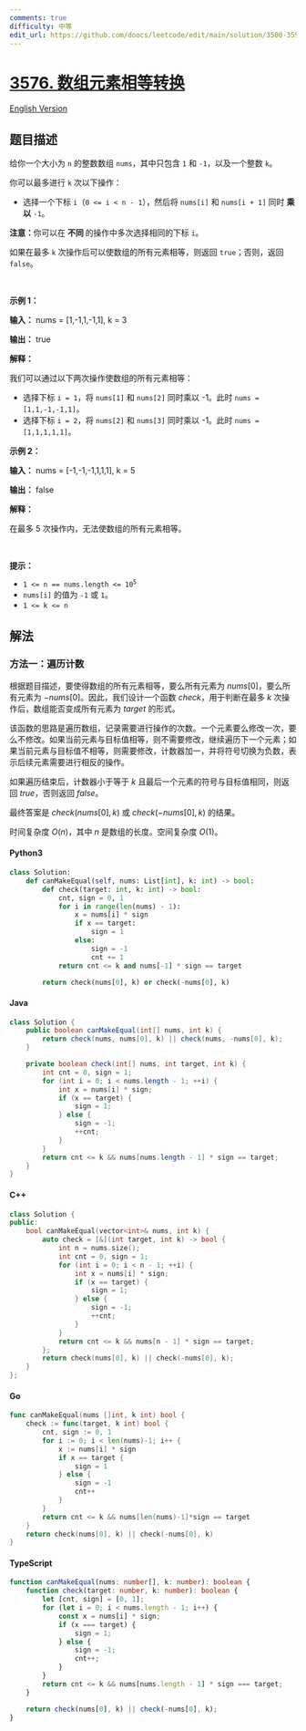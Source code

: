 ```yaml
---
comments: true
difficulty: 中等
edit_url: https://github.com/doocs/leetcode/edit/main/solution/3500-3599/3576.Transform%20Array%20to%20All%20Equal%20Elements/README.md
---
```


<!-- problem:start -->

# [3576. 数组元素相等转换](https://leetcode.cn/problems/transform-array-to-all-equal-elements)

[English Version](/solution/3500-3599/3576.Transform%20Array%20to%20All%20Equal%20Elements/README_EN.md)

## 题目描述

<!-- description:start -->

<p>给你一个大小为 <code>n</code> 的整数数组 <code>nums</code>，其中只包含 <code>1</code> 和 <code>-1</code>，以及一个整数 <code>k</code>。</p>

<p>你可以最多进行 <code>k</code> 次以下操作：</p>

<ul>
	<li>
	<p>选择一个下标&nbsp;<code>i</code>（<code>0 &lt;= i &lt; n - 1</code>），然后将 <code>nums[i]</code> 和 <code>nums[i + 1]</code> 同时&nbsp;<strong>乘以</strong>&nbsp;<code>-1</code>。</p>
	</li>
</ul>

<p><strong>注意：</strong>你可以在&nbsp;<strong>不同&nbsp;</strong>的操作中多次选择相同的下标&nbsp;<code>i</code>。</p>

<p>如果在最多 <code>k</code> 次操作后可以使数组的所有元素相等，则返回 <code>true</code>；否则，返回 <code>false</code>。</p>

<p>&nbsp;</p>

<p><strong class="example">示例 1：</strong></p>

<div class="example-block">
<p><strong>输入：</strong> <span class="example-io">nums = [1,-1,1,-1,1], k = 3</span></p>

<p><strong>输出：</strong> <span class="example-io">true</span></p>

<p><strong>解释：</strong></p>

<p>我们可以通过以下两次操作使数组的所有元素相等：</p>

<ul>
	<li>选择下标&nbsp;<code>i = 1</code>，将 <code>nums[1]</code> 和 <code>nums[2]</code> 同时乘以 -1。此时 <code>nums = [1,1,-1,-1,1]</code>。</li>
	<li>选择下标&nbsp;<code>i = 2</code>，将 <code>nums[2]</code> 和 <code>nums[3]</code> 同时乘以 -1。此时 <code>nums = [1,1,1,1,1]</code>。</li>
</ul>
</div>

<p><strong class="example">示例 2：</strong></p>

<div class="example-block">
<p><strong>输入：</strong> <span class="example-io">nums = [-1,-1,-1,1,1,1], k = 5</span></p>

<p><strong>输出：</strong> <span class="example-io">false</span></p>

<p><strong>解释：</strong></p>

<p>在最多 5 次操作内，无法使数组的所有元素相等。</p>
</div>

<p>&nbsp;</p>

<p><strong>提示：</strong></p>

<ul>
	<li><code>1 &lt;= n == nums.length &lt;= 10<sup>5</sup></code></li>
	<li><code>nums[i]</code> 的值为 <code>-1</code> 或 <code>1</code>。</li>
	<li><code>1 &lt;= k &lt;= n</code></li>
</ul>

<!-- description:end -->

## 解法

<!-- solution:start -->

### 方法一：遍历计数

根据题目描述，要使得数组的所有元素相等，要么所有元素为 $\textit{nums}[0]$，要么所有元素为 $-\textit{nums}[0]$。因此，我们设计一个函数 $\textit{check}$，用于判断在最多 $k$ 次操作后，数组能否变成所有元素为 $\textit{target}$ 的形式。

该函数的思路是遍历数组，记录需要进行操作的次数。一个元素要么修改一次，要么不修改。如果当前元素与目标值相等，则不需要修改，继续遍历下一个元素；如果当前元素与目标值不相等，则需要修改，计数器加一，并将符号切换为负数，表示后续元素需要进行相反的操作。

如果遍历结束后，计数器小于等于 $k$ 且最后一个元素的符号与目标值相同，则返回 $\textit{true}$，否则返回 $\textit{false}$。

最终答案是 $\textit{check}(\textit{nums}[0], k)$ 或 $\textit{check}(-\textit{nums}[0], k)$ 的结果。

时间复杂度 $O(n)$，其中 $n$ 是数组的长度。空间复杂度 $O(1)$。

<!-- tabs:start -->

#### Python3

```python
class Solution:
    def canMakeEqual(self, nums: List[int], k: int) -> bool:
        def check(target: int, k: int) -> bool:
            cnt, sign = 0, 1
            for i in range(len(nums) - 1):
                x = nums[i] * sign
                if x == target:
                    sign = 1
                else:
                    sign = -1
                    cnt += 1
            return cnt <= k and nums[-1] * sign == target

        return check(nums[0], k) or check(-nums[0], k)
```

#### Java

```java
class Solution {
    public boolean canMakeEqual(int[] nums, int k) {
        return check(nums, nums[0], k) || check(nums, -nums[0], k);
    }

    private boolean check(int[] nums, int target, int k) {
        int cnt = 0, sign = 1;
        for (int i = 0; i < nums.length - 1; ++i) {
            int x = nums[i] * sign;
            if (x == target) {
                sign = 1;
            } else {
                sign = -1;
                ++cnt;
            }
        }
        return cnt <= k && nums[nums.length - 1] * sign == target;
    }
}
```

#### C++

```cpp
class Solution {
public:
    bool canMakeEqual(vector<int>& nums, int k) {
        auto check = [&](int target, int k) -> bool {
            int n = nums.size();
            int cnt = 0, sign = 1;
            for (int i = 0; i < n - 1; ++i) {
                int x = nums[i] * sign;
                if (x == target) {
                    sign = 1;
                } else {
                    sign = -1;
                    ++cnt;
                }
            }
            return cnt <= k && nums[n - 1] * sign == target;
        };
        return check(nums[0], k) || check(-nums[0], k);
    }
};
```

#### Go

```go
func canMakeEqual(nums []int, k int) bool {
	check := func(target, k int) bool {
		cnt, sign := 0, 1
		for i := 0; i < len(nums)-1; i++ {
			x := nums[i] * sign
			if x == target {
				sign = 1
			} else {
				sign = -1
				cnt++
			}
		}
		return cnt <= k && nums[len(nums)-1]*sign == target
	}
	return check(nums[0], k) || check(-nums[0], k)
}
```

#### TypeScript

```ts
function canMakeEqual(nums: number[], k: number): boolean {
    function check(target: number, k: number): boolean {
        let [cnt, sign] = [0, 1];
        for (let i = 0; i < nums.length - 1; i++) {
            const x = nums[i] * sign;
            if (x === target) {
                sign = 1;
            } else {
                sign = -1;
                cnt++;
            }
        }
        return cnt <= k && nums[nums.length - 1] * sign === target;
    }

    return check(nums[0], k) || check(-nums[0], k);
}
```

<!-- tabs:end -->

<!-- solution:end -->

<!-- problem:end -->
